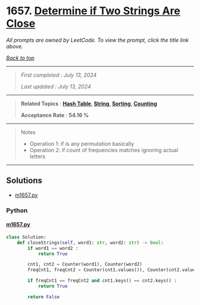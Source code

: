 # 1657. [Determine if Two Strings Are Close](<https://leetcode.com/problems/determine-if-two-strings-are-close>)

*All prompts are owned by LeetCode. To view the prompt, click the title link above.*

*[Back to top](<../README.md>)*

------

> *First completed : July 13, 2024*
>
> *Last updated : July 13, 2024*

------

> **Related Topics** : **[Hash Table](<by_topic/Hash Table.md>), [String](<by_topic/String.md>), [Sorting](<by_topic/Sorting.md>), [Counting](<by_topic/Counting.md>)**
>
> **Acceptance Rate** : **54.16 %**

------

> 
> Notes
> - Operation 1: if is any permutation basically
> - Operation 2: if count of frequencies matches ignoring actual letters
> 

------

## Solutions

- [m1657.py](<../my-submissions/m1657.py>)
### Python
#### [m1657.py](<../my-submissions/m1657.py>)
```Python
class Solution:
    def closeStrings(self, word1: str, word2: str) -> bool:
        if word1 == word2 :
            return True

        cnt1, cnt2 = Counter(word1), Counter(word2)
        freqCnt1, freqCnt2 = Counter(cnt1.values()), Counter(cnt2.values())

        if freqCnt1 == freqCnt2 and cnt1.keys() == cnt2.keys() :
            return True

        return False

```

